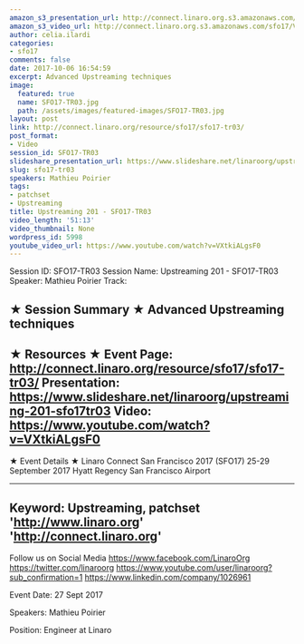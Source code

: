 ```yaml
---
amazon_s3_presentation_url: http://connect.linaro.org.s3.amazonaws.com/sfo17/Presentations/SFO17-TR03%20Upstreaming%20201.pdf
amazon_s3_video_url: http://connect.linaro.org.s3.amazonaws.com/sfo17/Videos/SFO17-TR03%20Upstreaming%20201.mp4
author: celia.ilardi
categories:
- sfo17
comments: false
date: 2017-10-06 16:54:59
excerpt: Advanced Upstreaming techniques
image:
  featured: true
  name: SFO17-TR03.jpg
  path: /assets/images/featured-images/SFO17-TR03.jpg
layout: post
link: http://connect.linaro.org/resource/sfo17/sfo17-tr03/
post_format:
- Video
session_id: SFO17-TR03
slideshare_presentation_url: https://www.slideshare.net/linaroorg/upstreaming-201-sfo17tr03
slug: sfo17-tr03
speakers: Mathieu Poirier
tags:
- patchset
- Upstreaming
title: Upstreaming 201 - SFO17-TR03
video_length: '51:13'
video_thumbnail: None
wordpress_id: 5998
youtube_video_url: https://www.youtube.com/watch?v=VXtkiALgsF0
---
```


Session ID: SFO17-TR03
Session Name: Upstreaming 201 - SFO17-TR03
Speaker: Mathieu Poirier
Track: 


★ Session Summary ★
Advanced Upstreaming techniques
---------------------------------------------------
★ Resources ★
Event Page: http://connect.linaro.org/resource/sfo17/sfo17-tr03/
Presentation: https://www.slideshare.net/linaroorg/upstreaming-201-sfo17tr03
Video: https://www.youtube.com/watch?v=VXtkiALgsF0
 ---------------------------------------------------

★ Event Details ★
Linaro Connect San Francisco 2017 (SFO17)
25-29 September 2017
Hyatt Regency San Francisco Airport

---------------------------------------------------
Keyword: Upstreaming, patchset
'http://www.linaro.org'
'http://connect.linaro.org'
---------------------------------------------------
Follow us on Social Media
https://www.facebook.com/LinaroOrg
https://twitter.com/linaroorg
https://www.youtube.com/user/linaroorg?sub_confirmation=1
https://www.linkedin.com/company/1026961

Event Date: 27 Sept 2017

Speakers: Mathieu Poirier

Position: Engineer at Linaro
